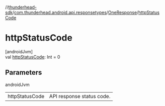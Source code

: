 //[thunderhead-sdk](../../../index.md)/[com.thunderhead.android.api.responsetypes](../index.md)/[OneResponse](index.md)/[httpStatusCode](http-status-code.md)

# httpStatusCode

[androidJvm]\
val [httpStatusCode](http-status-code.md): Int = 0

## Parameters

androidJvm

| | |
|---|---|
| httpStatusCode | API response status code. |
